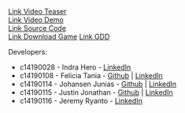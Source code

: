 [Link Video Teaser](https://www.youtube.com/watch?v=ILq6IDReb0M)  
[Link Video Demo](https://youtu.be/_YK_ztvRbtw)  
[Link Source Code](https://drive.google.com/file/d/1PUCmtr58AyPo1aLKpTNKu4WlGrqTo5It/view?usp=sharing)  
[Link Download Game](https://drive.google.com/file/d/1hM724NMkEW5OlH5ODysJ980vgI0PGIdA/view?usp=sharing)
[Link GDD](https://docs.google.com/document/d/1_yvkLNvDszjgmcTOPuhINLkqvFgqBTur/edit?usp=sharing&ouid=115983267284226059513&rtpof=true&sd=true)

Developers:
- c14190028 - Indra Hero      - [LinkedIn](https://www.linkedin.com/in/indra-hero-075968220/)
- c14190108 - Felicia Tania   - [Github](https://github.com/feliciatania) | [LinkedIn](https://www.linkedin.com/in/felicia-tania-0389a9221/)  
- c14190114 - Johansen Junias - [Github](https://github.com/JohansenJunias20) | [LinkedIn](https://www.linkedin.com/in/johansen-junias/)  
- c14190115 - Justin Jonathan - [Github](https://github.com/JustinJ878) | [LinkedIn](https://www.linkedin.com/in/justin-jonathan-4b1754239/)  
- c14190116 - Jeremy Ryanto   - [LinkedIn](https://www.linkedin.com/in/jeremyryanto/)
